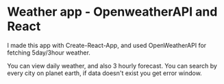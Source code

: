 # Weather app - OpenweatherAPI and React

I made this app with Create-React-App, and used OpenWeatherAPI for fetching 5day/3hour weather.

You can view daily weather, and also 3 hourly forecast. You can search by every city on planet earth, if data doesn't exist
you get error window. 
